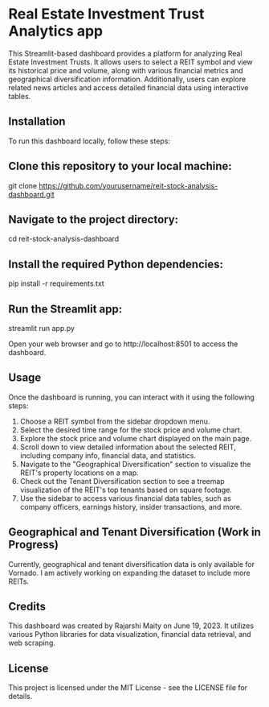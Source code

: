 # Real Estate Investment Trust Analytics app
This Streamlit-based dashboard provides a platform for analyzing Real Estate Investment Trusts. It allows users to select a REIT symbol and view its historical price and volume, along with various financial metrics and geographical diversification information. Additionally, users can explore related news articles and access detailed financial data using interactive tables.

## Installation
To run this dashboard locally, follow these steps:

## Clone this repository to your local machine:
git clone https://github.com/yourusername/reit-stock-analysis-dashboard.git

## Navigate to the project directory:
cd reit-stock-analysis-dashboard

## Install the required Python dependencies:
pip install -r requirements.txt

## Run the Streamlit app:
streamlit run app.py

Open your web browser and go to http://localhost:8501 to access the dashboard.

## Usage
Once the dashboard is running, you can interact with it using the following steps:

1. Choose a REIT symbol from the sidebar dropdown menu.
2. Select the desired time range for the stock price and volume chart.
3. Explore the stock price and volume chart displayed on the main page.
4. Scroll down to view detailed information about the selected REIT, including company info, financial data, and statistics.
5. Navigate to the "Geographical Diversification" section to visualize the REIT's property locations on a map.
6. Check out the Tenant Diversification section to see a treemap visualization of the REIT's top tenants based on square footage.
7. Use the sidebar to access various financial data tables, such as company officers, earnings history, insider transactions, and more.

## Geographical and Tenant Diversification (Work in Progress)
Currently, geographical and tenant diversification data is only available for Vornado. I am actively working on expanding the dataset to include more REITs.

## Credits
This dashboard was created by Rajarshi Maity on June 19, 2023. It utilizes various Python libraries for data visualization, financial data retrieval, and web scraping.

## License
This project is licensed under the MIT License - see the LICENSE file for details.

